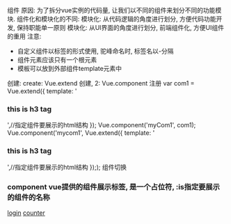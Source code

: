 组件
原因: 为了拆分vue实例的代码量, 让我们以不同的组件来划分不同的功能模块.
组件化和模块化的不同:
    模块化: 从代码逻辑的角度进行划分, 方便代码功能开发, 保持职能单一原则
    模块化: 从UI界面的角度进行划分, 前端组件化, 方便UI组件的重用
注意: 
+ 自定义组件以标签的形式使用, 驼峰命名时, 标签名以-分隔
+ 组件元素应该只有一个根元素
+ 模板可以放到外部组件template元素中

创建:
create: Vue.extend 创建, 2: Vue.component 注册 
    var com1 = Vue.extend({
        template: '<h3>this is h3 tag </h3>',//指定组件要展示的html结构
    });
    Vue.component('myCom1', com1);
    Vue.component('mycom1', Vue.extend({
        template: '<h3>this is h3 tag </h3>',//指定组件要展示的html结构
    });); 
组件切换
<h3>component vue提供的组件展示标签, 是一个占位符, :is指定要展示的组件的名称</h3>
<a href="" @click.prevent='comName="login"'>login</a>
<a href="" @click.prevent='comName="counter"'>counter</a>
<component :is="comName"></component>